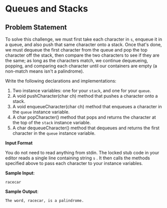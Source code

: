 # Queues and Stacks

## Problem Statement
To solve this challenge, we must first take each character in `s`, enqueue it in a queue, and also push that same character onto a stack. Once that's done, we must dequeue the first character from the queue and pop the top character off the stack, then compare the two characters to see if they are the same; as long as the characters match, we continue dequeueing, popping, and comparing each character until our containers are empty (a non-match means  isn't a palindrome).

Write the following declarations and implementations:

1. Two instance variables: one for your `stack`, and one for your `queue`.
2. A void pushCharacter(char ch) method that pushes a character onto a stack.
3. A void enqueueCharacter(char ch) method that enqueues a character in the `queue` instance variable.
4. A char popCharacter() method that pops and returns the character at the top of the `stack` instance variable.
5. A char dequeueCharacter() method that dequeues and returns the first character in the `queue` instance variable.

**Input Format**

You do not need to read anything from stdin. The locked stub code in your editor reads a single line containing string `s` . It then calls the methods specified above to pass each character to your instance variables.

**Sample Input**:
```
racecar
```

**Sample Output**:
```
The word, racecar, is a palindrome.
```
